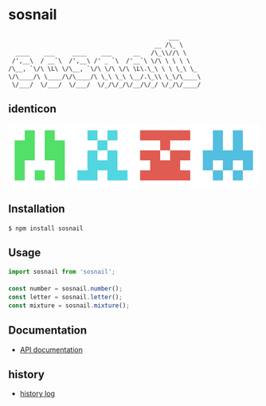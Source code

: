 # sosnail

```
                                             ___      
                                         __ /\_ \     
  ____    ___     ____    ___      __   /\_\\//\ \    
 /',__\  / __`\  /',__\ /' _ `\  /'__`\ \/\ \ \ \ \   
/\__, `\/\ \L\ \/\__, `\/\ \/\ \/\ \L\.\_\ \ \ \_\ \_
\/\____/\ \____/\/\____/\ \_\ \_\ \__/.\_\\ \_\/\____\
 \/___/  \/___/  \/___/  \/_/\/_/\/__/\/_/ \/_/\/____/
```

## identicon

![identicon](/docs/images/identicon.png)

## Installation

```
$ npm install sosnail
```

## Usage

```javascript
import sosnail from 'sosnail';

const number = sosnail.number();
const letter = sosnail.letter();
const mixture = sosnail.mixture();
```

## Documentation

- [API documentation](docs/index.md)

## history

- [history log](docs/history/history.md)
